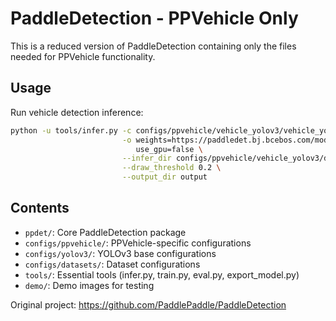 # PaddleDetection - PPVehicle Only

This is a reduced version of PaddleDetection containing only the files needed for PPVehicle functionality.

## Usage

Run vehicle detection inference:
```bash
python -u tools/infer.py -c configs/ppvehicle/vehicle_yolov3/vehicle_yolov3_darknet.yml \
                         -o weights=https://paddledet.bj.bcebos.com/models/vehicle_yolov3_darknet.pdparams \
                            use_gpu=false \
                         --infer_dir configs/ppvehicle/vehicle_yolov3/demo \
                         --draw_threshold 0.2 \
                         --output_dir output
```

## Contents

- `ppdet/`: Core PaddleDetection package
- `configs/ppvehicle/`: PPVehicle-specific configurations  
- `configs/yolov3/`: YOLOv3 base configurations
- `configs/datasets/`: Dataset configurations
- `tools/`: Essential tools (infer.py, train.py, eval.py, export_model.py)
- `demo/`: Demo images for testing

Original project: https://github.com/PaddlePaddle/PaddleDetection
